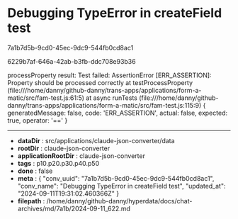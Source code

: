 # Debugging TypeError in createField test

7a1b7d5b-9cd0-45ec-9dc9-544fb0cd8ac1

6229b7af-646a-42ab-b3fb-ddc708e93b36

processProperty result: 
Test failed: AssertionError [ERR_ASSERTION]: Property should be processed correctly
    at testProcessProperty (file:///home/danny/github-danny/trans-apps/applications/form-a-matic/src/fam-test.js:61:5)
    at async runTests (file:///home/danny/github-danny/trans-apps/applications/form-a-matic/src/fam-test.js:115:9) {
  generatedMessage: false,
  code: 'ERR_ASSERTION',
  actual: false,
  expected: true,
  operator: '=='
}

---

* **dataDir** : src/applications/claude-json-converter/data
* **rootDir** : claude-json-converter
* **applicationRootDir** : claude-json-converter
* **tags** : p10.p20.p30.p40.p50
* **done** : false
* **meta** : {
  "conv_uuid": "7a1b7d5b-9cd0-45ec-9dc9-544fb0cd8ac1",
  "conv_name": "Debugging TypeError in createField test",
  "updated_at": "2024-09-11T19:31:02.460366Z"
}
* **filepath** : /home/danny/github-danny/hyperdata/docs/chat-archives/md/7a1b/2024-09-11_622.md